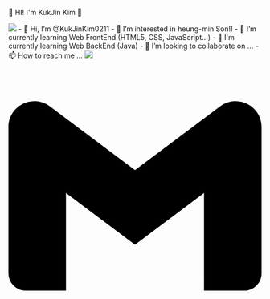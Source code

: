  🌱 HI! I'm KukJin Kim 🌱

<img src="https://img.shields.io/badge/Gmail-#EA4335?style=flat-square&logo=로고명&logoColor=로고색"/>
- 👋 Hi, I’m @KukJinKim0211
- 👀 I’m interested in heung-min Son!!
- 🌱 I’m currently learning Web FrontEnd (HTML5, CSS, JavaScript...)
- 🌱 I'm currently learning Web BackEnd (Java)
- 💞️ I’m looking to collaborate on ...
- 📫 How to reach me ...
<img src="https://img.shields.io/badge/.NET-512BD4?style=flat-square&logo=firebase&logoColor=white"/>
 <img src="https://img.shields.io/badge/TypeScript-3178C6?style=flat&logo=TypeScript&logoColor=white"/>

<svg role="img" viewBox="0 0 24 24" xmlns="http://www.w3.org/2000/svg"><title>Gmail</title><path d="M24 5.457v13.909c0 .904-.732 1.636-1.636 1.636h-3.819V11.73L12 16.64l-6.545-4.91v9.273H1.636A1.636 1.636 0 0 1 0 19.366V5.457c0-2.023 2.309-3.178 3.927-1.964L5.455 4.64 12 9.548l6.545-4.91 1.528-1.145C21.69 2.28 24 3.434 24 5.457z"/></svg>
